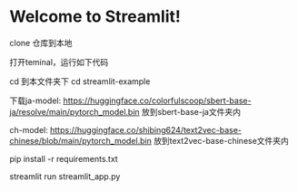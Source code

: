# Welcome to Streamlit!
clone 仓库到本地

打开teminal，运行如下代码

cd 到本文件夹下 cd streamlit-example

下载ja-model: https://huggingface.co/colorfulscoop/sbert-base-ja/resolve/main/pytorch_model.bin 放到sbert-base-ja文件夹内

ch-model: https://huggingface.co/shibing624/text2vec-base-chinese/blob/main/pytorch_model.bin 放到text2vec-base-chinese文件夹内

pip install -r requirements.txt

streamlit run streamlit_app.py



